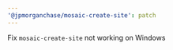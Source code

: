 ```yaml
---
'@jpmorganchase/mosaic-create-site': patch
---
```


Fix `mosaic-create-site` not working on Windows
